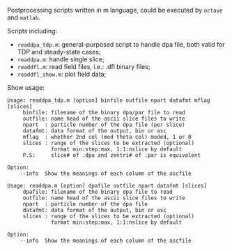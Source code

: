 Postprocessing scripts written in m language, could be executed by `octave` and `matlab`.

Scripts including:
* `readdpa_tdp.m`: general-purposed script to handle dpa file, both valid for TDP and steady-state cases;
* `readdpa.m`: handle single slice;
* `readdfl.m`: read field files, i.e.: .dfl binary files;
* `readdfl_show.m`: plot field data;

Show usage:
```shell
Usage: readdpa_tdp.m [option] binfile outfile npart datafmt mflag [slices]
	 binfile: filename of the binary dpa/par file to read
	 outfile: name head of the ascii slice files to write
	 npart  : particle number of the dpa file (per slice)
	 datafmt: data format of the output, bin or asc
	 mflag  : whether 2nd col (mod theta col) moded, 1 or 0
	 slices : range of the slices to be extracted (optional)
	          format min:step:max, 1:1:nslice by default
	 P.S:     slice# of .dpa and zentri# of .par is equivalent

Option:
	--info	Show the meanings of each column of the ascfile
```

```shell
Usage: readdpa.m [option] dpafile outfile npart datafmt [slices]
	 dpafile: filename of the binary dpa file to read
	 outfile: name head of the ascii slice files to write
	 npart  : particle number of the dpa file
	 datafmt: data format of the output, bin or asc
	 slices : range of the slices to be extracted (optional)
	          format min:step:max, 1:1:nslice by default

Option:
	--info	Show the meanings of each column of the ascfile
```
